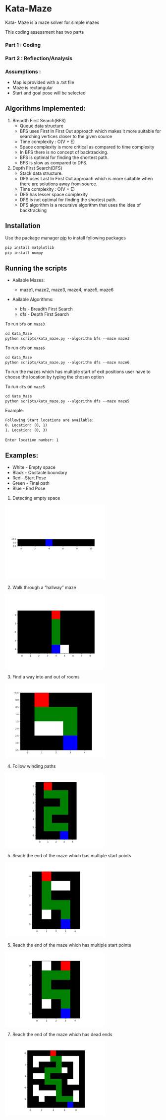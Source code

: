 # Kata-Maze

Kata- Maze is a maze solver for simple mazes

This coding assessment has two parts
### Part 1 : Coding 
### Part 2 : Reflection/Analysis



### Assumptions :
* Map is provided with a .txt file
* Maze is rectangular
* Start and goal pose will be selected 


## Algorithms Implemented:
1. Breadth First Search(BFS)
    - Queue data structure 
    - BFS uses First In First Out approach which makes it more suitable for searching vertices closer to the given source
    - Time complexity : O(V + E)
    - Space complexity is more critical as compared to time complexity
    - In BFS there is no concept of backtracking. 
    - BFS is optimal for finding the shortest path.
    - BFS is slow as compared to DFS.
2. Depth First Search(DFS)
    - Stack data structure.
    - DFS uses Last In First Out approach which is more suitable when there are solutions away from source.
    - Time complexity : O(V + E)
    - DFS has lesser space complexity
    - DFS is not optimal for finding the shortest path.
    - DFS algorithm is a recursive algorithm that uses the idea of backtracking



## Installation

Use the package manager [pip](https://pip.pypa.io/en/stable/) to install following packages

```bash
pip install matplotlib
pip install numpy
```

## Running the scripts

* Aailable Mazes:
    - maze1, maze2, maze3, maze4, maze5, maze6

* Aailable Algorithms:
    - bfs     - Breadth First Search
    - dfs     - Depth First Search

To run `bfs` on `maze3`

```shell
cd Kata_Maze
python scripts/kata_maze.py --algorithm bfs --maze maze3
```

To run `dfs` on `maze6`

```shell
cd Kata_Maze
python scripts/kata_maze.py --algorithm dfs --maze maze6
```

To run the mazes which has multiple start of exit positions user have to choose the location by typing the chosen option

To run `dfs` on `maze5`

```shell
cd Kata_Maze
python scripts/kata_maze.py --algorithm dfs --maze maze5
```
Example:

```
Following Start locations are available:
0. Location: (0, 1) 
1. Location: (0, 3) 

Enter location number: 1
```



## Examples:

* White - Empty space
* Black - Obstacle boundary
* Red   - Start Pose 
* Green - Final path 
* Blue - End Pose


1. Detecting empty space 

![](/images/maze0.png)

2. Walk through a “hallway” maze

![](/images/maze2.png)

3. Find a way into and out of rooms

![](/images/maze3.png)


4. Follow winding paths 

![](/images/maze4.png)



5. Reach the end of the maze which has multiple start points

![](/images/maze5_a.png)


5. Reach the end of the maze which has multiple start points

![](/images/maze5_b.png)


7. Reach the end of the maze which has dead ends

![](/images/maze6.png)



